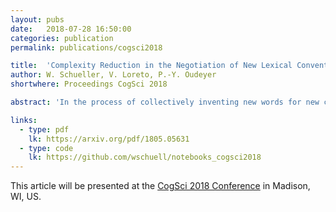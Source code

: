 ```yaml
---
layout: pubs
date:   2018-07-28 16:50:00
categories: publication
permalink: publications/cogsci2018

title:  'Complexity Reduction in the Negotiation of New Lexical Conventions'
author: W. Schueller, V. Loreto, P.-Y. Oudeyer
shortwhere: Proceedings CogSci 2018

abstract: 'In the process of collectively inventing new words for new concepts in a population, conflicts can quickly become numerous, in the form of synonymy and homonymy. Remembering all of them could cost too much memory, and remembering too few may slow down the overall process. Is there an efficient behavior that could help balance the two? The Naming Game is a multi-agent computational model for the emergence of language, focusing on the negotiation of new lexical conventions, where a common lexicon self-organizes but going through a phase of high complexity. Previous work has been done on the control of complexity growth in this particular model, by allowing agents to actively choose what they talk about. However, those strategies were relying on ad hoc heuristics highly dependent on fine-tuning of parameters. We define here a new principled measure and a new strategy, based on the beliefs of each agent on the global state of the population. The measure does not rely on heavy computation, and is cognitively plausible. The new strategy yields an efficient control of complexity growth, along with a faster agreement process. Also, we show that short-term memory is enough to build relevant beliefs about the global lexicon.'

links:
  - type: pdf
    lk: https://arxiv.org/pdf/1805.05631
  - type: code
    lk: https://github.com/wschuell/notebooks_cogsci2018
---
```



This article will be presented at the [CogSci 2018 Conference][cogsci] in Madison, WI, US.

[cogsci]: http://www.cognitivesciencesociety.org/conference/cogsci-2018/
